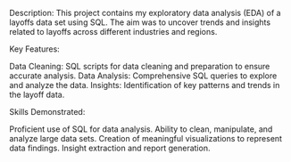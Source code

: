 Description:
This project contains my exploratory data analysis (EDA) of a layoffs data set using SQL. The aim was to uncover trends and insights related to layoffs across different industries and regions.

Key Features:

Data Cleaning: SQL scripts for data cleaning and preparation to ensure accurate analysis.
Data Analysis: Comprehensive SQL queries to explore and analyze the data.
Insights: Identification of key patterns and trends in the layoff data.

Skills Demonstrated:

Proficient use of SQL for data analysis.
Ability to clean, manipulate, and analyze large data sets.
Creation of meaningful visualizations to represent data findings.
Insight extraction and report generation.
